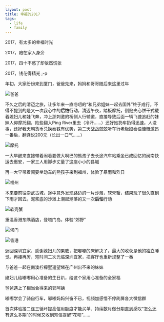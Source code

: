 ```yaml
---
layout: post
title: 幸福的2017
tags:
  - life
  - family
---
```


2017，有太多的幸福时光

2017，陪在家人身旁

2017，四十不惑了却依然慌张

2017，钱花得精光 ;-p

年初，大家纷纷来到厦门，爸爸先来，妈妈和哥哥随后来这里过年

![爸爸][Dad]

不久之后的清迈之旅，让多年来一直唠叨的“和兄弟姐妹一起去国外”终于成行。不得不提到的是又一次我心中的**后怕**行动，清迈午夜，踏板摩托，倒贴夹心饼干式载着媳妇儿和娃飞奔，冲上那刺激的桥侧人行辅道，直接导致后面一辆飞速追赶的妹妹人仰摩托翻，险些翻入Ping River里去（冷汗……）还好她扔车扔得迅速，人没事，还好我天朝货币兑换泰铢有优势，第二天战战兢兢听车行老板娘泰语慷慨激昂一番后，翻译说200元（长出一口气……）

![摩托][Motor]

一大早醒来直接带着闹着要做大啊巴的熊孩子去长途汽车站乘坐已成回忆的闽南快运去惠安，一家三人用脚步丈量了这座小小的县城

再一大早带着闹要坐动车的熊孩子来到福州，体验了暴雨和烈日

![福州][Fuzhou]

本来要前往崇武古城，途中意外发现路边的一片沙滩，软壳蟹，结果玩了很久直到下雨才回去。泥浆底的沙滩上潮起潮落的又一次**后怕**行动

![软壳蟹][Crab]




重温香港东隅酒店，登塔门岛，体验“郊野”

![塔门][Tamen]

![香港][Hongkong]

返回深圳宜家，感谢媳妇儿的果敢，把嘟嘟的床解决了，最大的收获是他的独立睡觉。再接再厉，短时间二次光临深圳宜家，把客厅也重新规整了一番

与爸爸一起在南澳柠檬墅遥望堵在广州出不来的妹妹

媳妇儿给嘟嘟用心准备的生日趴，给这个家用心准备的全家福

爸爸遇上了相当合得来的郭阿姨

嘟嘟学会了骑自行车，嘟嘟妈妈兴奋不已，视频加感悟不停刷屏各大微信群

首次体验接二连三循环提高信用额度才能买单、持续数月做分期直到感叹“怎么还有这么多期”的时候又收到短信提醒“花呗”……



[Tamen]: https://wx4.sinaimg.cn/mw1024/6e471a1dly1fnxfay49chj21kw16ohdv.jpg
[Crab]: https://wx4.sinaimg.cn/mw690/6e471a1dgy1fo2gqm49m3j21kw23ve81.jpg
[Fuzhou]: https://wx4.sinaimg.cn/mw690/6e471a1dgy1fo2gs6c0fdj21kw23v7wi.jpg
[Hongkong]: https://wx2.sinaimg.cn/mw690/6e471a1dgy1fo2gufitkcj21kw16ru0x.jpg
[Dad]: https://wx4.sinaimg.cn/mw690/6e471a1dgy1fo2gvegf1bj21kw16o7wk.jpg
[Motor]: https://wx1.sinaimg.cn/mw690/6e471a1dgy1fo2gw5bc4cj20zk0qogzn.jpg
